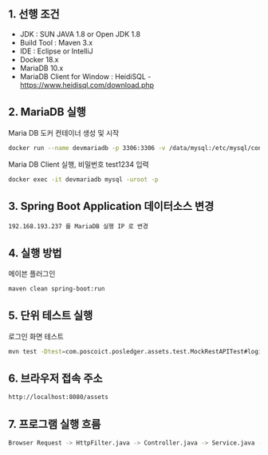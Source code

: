 ## 1. 선행 조건
- JDK : SUN JAVA 1.8 or Open JDK 1.8
- Build Tool : Maven 3.x
- IDE : Eclipse or IntelliJ
- Docker 18.x
- MariaDB 10.x
- MariaDB Client for Window : HeidiSQL - https://www.heidisql.com/download.php

## 2. MariaDB 실행
Maria DB 도커 컨테이너 생성 및 시작
```bash
docker run --name devmariadb -p 3306:3306 -v /data/mysql:/etc/mysql/conf.d -e MYSQL_ROOT_PASSWORD=test1234 -e MYSQL_DATABASE=hyperledger -e MYSQL_USER=test02 -e MYSQL_PASSWORD=test1234 -d mariadb:10.4.5 --character-set-server=utf8mb4 --collation-server=utf8mb4_unicode_ci --innodb_large_prefix=ON
```

Maria DB Client 실행, 비밀번호 test1234 입력
```bash
docker exec -it devmariadb mysql -uroot -p
```

## 3. Spring Boot Application 데이터소스 변경
```
192.168.193.237 를 MariaDB 실행 IP 로 변경
```

## 4. 실행 방법
메이븐 플러그인 
```bash
maven clean spring-boot:run
```

## 5. 단위 테스트 실행
로그인 화면 테스트
```bash
mvn test -Dtest=com.poscoict.posledger.assets.test.MockRestAPITest#loginTest
```

## 6. 브라우저 접속 주소
```bash
http://localhost:8080/assets
```

## 7. 프로그램 실행 흐름
```bash
Browser Request -> HttpFilter.java -> Controller.java -> Service.java -> Repository.java -> JSP
```